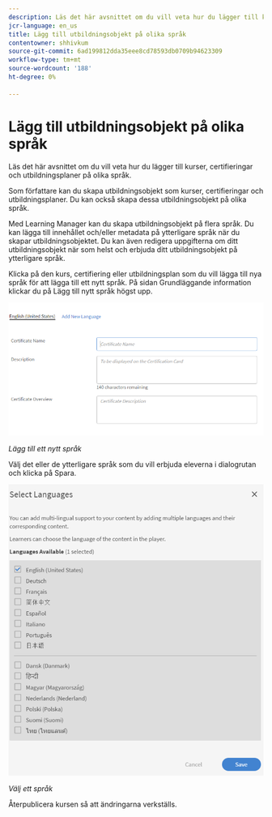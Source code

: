 ```yaml
---
description: Läs det här avsnittet om du vill veta hur du lägger till kurser, certifieringar och utbildningsplaner på olika språk.
jcr-language: en_us
title: Lägg till utbildningsobjekt på olika språk
contentowner: shhivkum
source-git-commit: 6ad199812dda35eee8cd78593db0709b94623309
workflow-type: tm+mt
source-wordcount: '188'
ht-degree: 0%

---
```




# Lägg till utbildningsobjekt på olika språk

Läs det här avsnittet om du vill veta hur du lägger till kurser, certifieringar och utbildningsplaner på olika språk.

Som författare kan du skapa utbildningsobjekt som kurser, certifieringar och utbildningsplaner. Du kan också skapa dessa utbildningsobjekt på olika språk.

Med Learning Manager kan du skapa utbildningsobjekt på flera språk. Du kan lägga till innehållet och/eller metadata på ytterligare språk när du skapar utbildningsobjektet. Du kan även redigera uppgifterna om ditt utbildningsobjekt när som helst och erbjuda ditt utbildningsobjekt på ytterligare språk.

Klicka på den kurs, certifiering eller utbildningsplan som du vill lägga till nya språk för att lägga till ett nytt språk. På sidan Grundläggande information klickar du på Lägg till nytt språk högst upp.

![](assets/addnewlocale.png)

*Lägg till ett nytt språk*

Välj det eller de ytterligare språk som du vill erbjuda eleverna i dialogrutan och klicka på Spara.

![](assets/selectlang.png)

*Välj ett språk*

Återpublicera kursen så att ändringarna verkställs.
